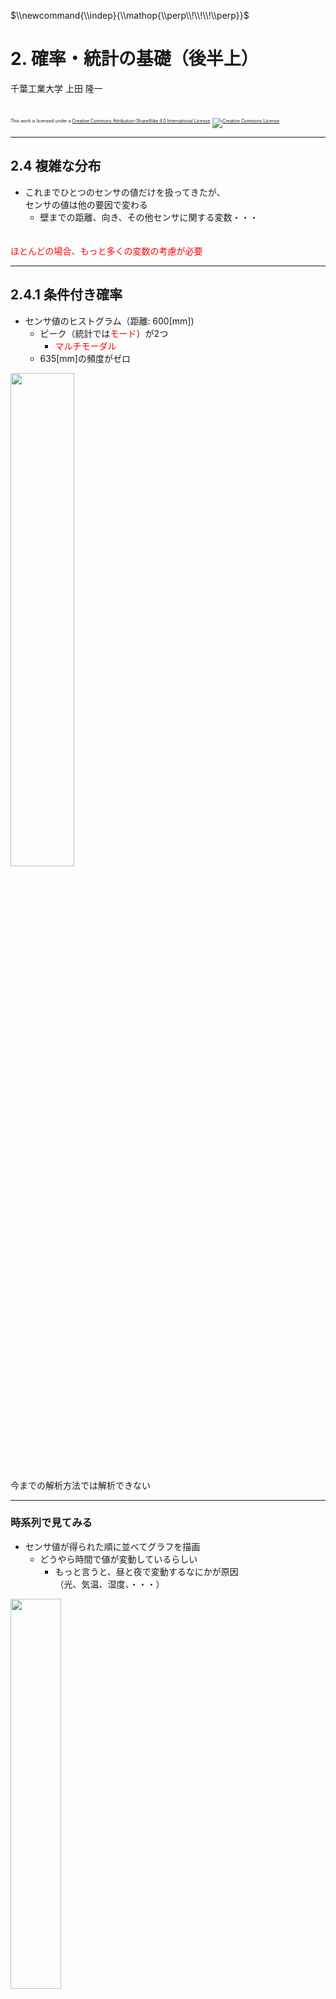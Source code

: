 $\newcommand{\V}[1]{\boldsymbol{#1}}$
$\newcommand{\jump}[1]{[\\![#1]\\!]}$
$\newcommand{\bigjump}[1]{\big[\\!\\!\big[#1\big]\\!\\!\big]}$
$\newcommand{\Bigjump}[1]{\bigg[\\!\\!\bigg[#1\bigg]\\!\\!\bigg]}$
$\\newcommand{\\indep}{\\mathop{\\perp\\!\\!\\!\\perp}}$

# 2. 確率・統計の基礎（後半上）

千葉工業大学 上田 隆一

<br />

<p style="font-size:50%">
This work is licensed under a <a rel="license" href="http://creativecommons.org/licenses/by-sa/4.0/">Creative Commons Attribution-ShareAlike 4.0 International License</a>.
<a rel="license" href="http://creativecommons.org/licenses/by-sa/4.0/">
<img alt="Creative Commons License" style="border-width:0" src="https://i.creativecommons.org/l/by-sa/4.0/88x31.png" /></a>
</p>

---

## 2.4 複雑な分布

* これまでひとつのセンサの値だけを扱ってきたが、<br />センサの値は他の要因で変わる
    * 壁までの距離、向き、その他センサに関する変数・・・ <br />　

<div style="color:red">
ほとんどの場合、もっと多くの変数の考慮が必要
</div>

---

## 2.4.1 条件付き確率


* センサ値のヒストグラム（距離: 600[<span style="text-transform:none">mm</span>])
    * ピーク（統計では<span style="color:red">モード</span>）が2つ
        * <span style="color:red">マルチモーダル</span>
    * 635[mm]の頻度がゼロ

<img width="45%" src="./figs/sensor_histgram_600.png" />

今までの解析方法では解析できない

---

### 時系列で見てみる

* センサ値が得られた順に並べてグラフを描画
    * どうやら時間で値が変動しているらしい
        * もっと言うと、昼と夜で変動するなにかが原因<br />（光、気温、湿度、・・・）

<img width="40%" src="./figs/sensor_600_time.png" />

時刻$t$が変数に

---

### 時間別のヒストグラムを作成

* 時間で<span style="color:red">条件付け</span>することでガウス分布となる
    * オレンジ: 昼の14時台
    * 青: 朝の6時台
<br />
<img width="60%" src="./figs/sensor600_6h_14h.png" />

「条件付けした分布、確率」というものがある

---

### 条件付き確率の表記

* 例えば6時台のセンサ値の確率分布を次のように表記
    * $P(z | t \in \text{6時台})$
        * $t \in \text{6時台}$: $t$が6時台の時刻の集合に含まれる
        * 「$t$が6時台と分かったので$P(z)$をより確かにできた」とも解釈可能<br />　
* 一般的な条件付き確率の表記
    * <span style="color:red">$P(y|x)$</span>: 変数$x$で条件付けられる変数$y$の分布
        * $x$が$y$に「直接」影響を与えている必要はない
            * 例: 時刻はセンサ値を変動させる直接の原因ではない<br />　
* 「$P(y|x)$は、$P(y)$に$x$という情報を加えた場合の分布」という解釈も頭に入れておきましょう

---

## 2.4.2 同時確率と<br />加法定理、乗法定理

* 今度は「時刻（時間帯）$t$で<br />センサ値が$z$となる確率」を<br />考えてみましょう
    * 二つの事象が同時に<br />起こる確率$\Rightarrow$<span style="color:red">同時確率</span>と呼ぶ<br />　
* 同時確率の表記: $P(z, t)$
    * $\sum_z \sum_t P(z, t) =  1$
    * 右図のように確率分布は2次元に
    * $P(z)$より情報が多い

<img width="40%" src="./figs/sensor_600_2d.png" />

---

### 周辺化

* $P(z)$を$P(z,t)$として見ると情報が増えた
* 逆に$t$の情報を消し去ることもできる$\Rightarrow$<span style="color:red">周辺化</span>
    * 式: <span style="color:red">確率の加法定理</span>
        * $P(z) = \sum_{-\infty}^{\infty} P(z,t)$
        * $p(z) = \int_{-\infty}^{\infty} p(z,t) dt$
            * $\sum, \int$の区別をつけたくないので$p(z) = \jump{p(z,t)}_t$と略記
    * 下図: 水平方向の確率を足すと$P(z)$に
        * この操作における$P(z)$のことを<span style="color:red">周辺分布</span>、その数値を<span style="color:red">周辺確率</span>と言う

<img width="25%" src="./figs/sensor_600_2d.png" />
$\rightarrow$
<img width="40%" src="./figs/sensor_histgram_600.png" />

---

### 同時確率と条件付き確率の関係

* $P(z,t)$をある時間帯で切り出すと$P(z|t)$と同じ形に
    * 大きさは$P(z|t)$の方が$\jump{P(z,t)}_z$だけ小さく
    * つまり次のような関係（<span style="color:red">確率の乗法定理</span>）
        * $P(z,t) = P(z|t)P(t)$
        * $p(z,t) = p(z|t)p(t)$


<img width="30%" src="./figs/sensor_600_2d.png" />
<img width="40%" src="./figs/sensor600_6h_14h.png" />

---

### 確率の乗法定理・加法定理のまとめ

* 乗法定理
$$p(x,y) = p(x|y)p(y) = p(y|x)p(x)$$
* 加法定理（と、乗法定理を利用した期待値への変形）
$$p(x) = \jump{p(x,y)}\_y = \jump{p(x|y)p(y)}\_y = \big\langle p(x|y) \big\rangle\_{p(y)}$$

確率の計算のルールはこれしかない

---

### 補足: 3変数以上の乗法定理

* 3変数の場合
    * ひとつの変数を条件に: $p(x,y,z) = p(x,z|y)p(y)$
    * ふたつの変数を条件に: $p(x,y,z) = p(x|y,z)p(y,z)$
    * 条件付き確率で一つの変数を条件に: $p(x,y|z) = p(x|y,z)p(y|z)$
        * $p(x,y) = p(x|y)p(y)$: 隠れている条件を明記していないだけ<br />　
* それ以上に変数がある場合
    * 上の記号をベクトルにすると同様に成立


---

## 2.4.3 独立、従属、<br />条件付き独立

変数どうしの関係性を考える

---

### 独立

* 条件付き確率において、条件$y$が$x$の確率分布に<br />何も影響を与えないと次が成立
    * $p(x|y) = p(x)$
    * $y$の情報が$x$に対してなにもヒントを与えない<br />　
* 乗法定理に上の式を代入
    * $p(x,y) = p(x|y)p(y)\Longrightarrow$<span style="color:red">$p(x,y) = p(x)p(y)$</span>
    * この関係を事象$x,y$が互いに<span  style="color:red">独立</span>と表現
        * <span style="color:red">$x \indep y$</span>と表記<br />　

---

### 条件付き独立

* $z$が分かっているときに$x$に対して$y$が何も情報を与えない
    * $P(x|z) = P(x|y,z)$<br />　
* $p(x,y|z) = p(x|y,z)p(y|z)\Longrightarrow$<span style="color:red">$p(x,y|z) = p(x|z)p(y|z)$</span><br />　
* 表記: $x \indep y \ | \ z$<br />　

独立、条件付き独立ともに確率の計算で多用<br />（次のページ）

---

## 2.4.4 確率分布の性質を<br />利用した計算

* 例題1: $\int_\{\V\{z\} \in \{\mathbb{R}\}^2\} p(\V\{z\})\\{f(x) + \alpha g(y)\\} d\V\{z\}$
    * $\V{z} = (x \ y)^\top, x \indep y, x \in \mathbb{R},  y \in \mathbb{R}$とする<br />　
* 確率の性質だけで式展開可能
    * 上式 $= \big\langle f(x) + \alpha g(y) \big\rangle_{p(\V{z})}$<br />
	$ = \big\langle f(x) \big\rangle_{p(\V{z})} +\alpha \big\langle g(y) \big\rangle_{p(\V{z})}  \qquad\qquad$（期待値の線形性から）<br />
	$ =\big\langle f(x) \big\rangle_{p(x)p(y)} +\alpha \big\langle g(y) \big\rangle_{p(x)p(y)} \quad\ $（$x$と$y$が独立）<br />
	$ =\big\langle f(x) \big\rangle_{p(x)} +\alpha \big\langle g(y) \big\rangle_{p(y)}  \qquad\qquad$（$f$と$y$、$g$と$x$が無関係）<br />

---

### もう一つ計算

* 例題2: $\int_\mathcal{\V{z} \in \mathbb{R}^2} p(\V{z})f(x)g(y) d\V{z}$
    * $\V{z} = (x \ y)^\top, x \indep y, x \in \mathbb{R},  y \in \mathbb{R}$とする<br />　
* $x,y$に関する期待値の積にできる
    * <span style="font-size:90%">上式$ = \int_\mathcal{\mathbb{R}} \int_\mathcal{\mathbb{R}} p(x)p(y)f(x)g(y) dy dx$
$ = \int_\mathcal{\mathbb{R}} p(x) \int_\mathcal{\mathbb{R}} p(y)f(x)g(y) dy dx$
$ = \int_\mathcal{\mathbb{R}} p(x) \big\langle f(x)g(y) \big\rangle_{p(y)} dx$
$ = \big\langle \langle f(x) g(y) \rangle_{p(y)} \big\rangle_{p(x)}$
$ = \big\langle f(x) \langle g(y) \rangle_{p(y)} \big\rangle_{p(x)}$
$ = \big\langle g(y) \rangle_{p(y)} \langle f(x) \big\rangle_{p(x)}$</span><br />　
* 結果から得られる関係
    * <span style="font-size:70%">$\big\langle g(y) \big\rangle_{p(y)} \big\langle f(x) \big\rangle_{p(x)} = \big\langle \langle f(x)g(y) \rangle_{p(x)} \big\rangle_{p(y)}$ $= \big\langle \langle f(x)g(y) \rangle_{p(y)} \big\rangle_{p(x)} = \big\langle f(x)g(y) \big\rangle_{p(x)p(y)} $</span>

---

## 2.4.5 ベイズの定理

* 乗法定理: $p(z,t) = p(z|t)p(t) = p(t|z)p(z)$から導出
* 中辺、右辺から<span style="color:red">$$p(z|t) = \dfrac{p(t|z)p(z)}{p(t)} = \eta p(t|z)p(z)$$</span>となる
    * $\eta$: 正規化定数
        * $\jump{p(z|t)}_t=1$とするための調整の定数
    * 意味: $t$と$p(t|z)$が分かると、$p(z)$が$p(z|t)$まで確かになる
        * $p(t|z)$: $z$がどの時間帯で得られやすいか

---

### ベイズの定理からの簡単な推定

* 例題: $z_1 = 630, z_2 = 632, z_3 = 636$と<br />センサ値が入った時間帯を推定したい
* 解き方
    1. 各時間帯の$P(z|t)$をセンサ値から計算
        * ヒストグラムから計算可能
    2. ベイズの定理から
        * $P(t | z_1, z_2, z_3) = \eta P(z_1, z_2, z_3 | t) P(t)$
    3. センサの値がその時間帯内で<br />互いに独立していると仮定
        * 上式$= \eta P(z_1|t)P(z_2|t)P(z_3|t)P(t)$
            * 条件付き独立の事象の性質から
            * <span style="color:red">$P(z|t)$を使うと$P(t | z_1, z_2, z_3)$が計算可能</span>

<img width="30%" src="./figs/sensor_600_2d.png" />

---

### 推定結果

<img width="50%" src="./figs/time_estimation.png" /><br />

* 明け方〜午前に得られたセンサ値である可能性が高い
    * 正解: 5時台
* 注意: 必ず当たるわけではない
    * 確率0でない時間帯には可能性がある


---

### ここまでのまとめ

* 条件付き確率、同時確率を理解<br />　
* 乗法定理、加法定理を理解<br />　
* 乗法定理からベイズの定理を導出
    * 補足: ベイズの定理は乗法定理の変化形とも言える<br />　
* ベイズの定理を使って推定をしてみた
    * 結果（センサ値）から原因（時間帯）を推定<br />
     ↑ 1章の話

